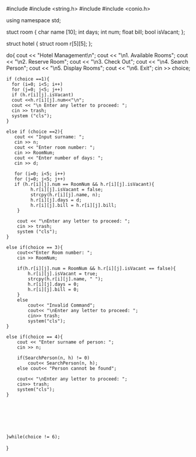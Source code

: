 #include <iostream>
#include <string.h>
#include <cstdlib>
#include <conio.h>

using namespace std;

stuct room {
    char name [10];
    int days;
    int num;
    float bill;
    bool isVacant;
};

struct hotel {
    struct room r[5][5];
};

do{
    cout << "Hotel Management\n";
    cout << "\n1. Available Rooms";
    cout << "\n2. Reserve Room";
    cout << "\n3. Check Out";
    cout << "\n4. Search Person";
    cout << "\n5. Display Rooms";
    cout << "\n6. Exit";
    cin >> choice;
    
    if (choice ==1){
      for (i=0; i<5; i++)
      for (j=0; j<5; j++)
      if (h.r[i][j].isVacant)
      cout <<h.r[i][j].num<<"\n";
      cout << "\n Enter any letter to proceed: ";
      cin >> trash;
      system ("cls");
    }
    
    else if (choice ==2){
       cout << "Input surname: ";
       cin >> n;
       cout << "Enter room number: ";
       cin >> RoomNum;
       cout << "Enter number of days: ";
       cin >> d;
       
       for (i=0; i<5; i++)
       for (j=0; j<5; j++)
       if (h.r[i][j].num == RoomNum && h.r[i][j].isVacant){
             h.r[i][j].isVacant = false;
             strcpy(h.r[i][j].name, n);
             h.r[i][j].days = d;
             h.r[i][j].bill = h.r[i][j].bill;
        }
        
        cout << "\nEnter any letter to proceed: ";
        cin >> trash;
        system ("cls");
    }
      
    else if(choice == 3){
		cout<<"Enter Room number: ";
		cin >> RoomNum;
		
		if(h.r[i][j].num = RoomNum && h.r[i][j].isVacant == false){
			h.r[i][j].isVacant = true;
			strcpy(h.r[i][j].name, " ");
			h.r[i][j].days = 0;
			h.r[i][j].bill = 0;			
		}
		else
			cout<< "Invalid Command";
			cout<< "\nEnter any letter to proceed: ";
			cin>> trash;
			system("cls");
	}
		
	else if(choice == 4){
		cout << "Enter surname of person: ";
		cin >> n;
		
		if(SearchPerson(n, h) != 0)
			cout<< SearchPerson(n, h);
		else cout<< "Person cannot be found";
		
		cout<< "\nEnter any letter to proceed: ";
		cin>> trash;
		system("cls");
	}







    }while(choice != 6);
}



